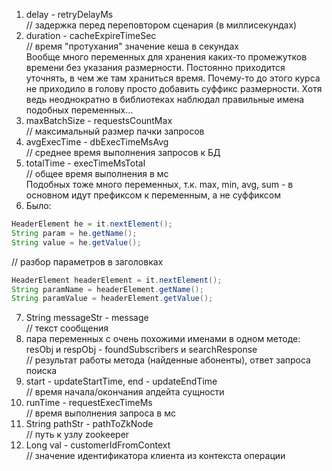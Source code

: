 1. delay - retryDelayMs  
   // задержка перед переповтором сценария (в миллисекундах)
2. duration - cacheExpireTimeSec  
  // время "протухания" значение кеша в секундах  
Вообще много переменных для хранения каких-то промежутков времени без указания размерности. Постоянно приходится уточнять, в чем же там храниться время. Почему-то до этого курса не приходило в голову просто добавить суффикс размерности. Хотя ведь неоднократно в библиотеках наблюдал правильные имена подобных переменных...
3. maxBatchSize - requestsCountMax  
// максимальный размер пачки запросов
4. avgExecTime - dbExecTimeMsAvg  
// среднее время выполнения запросов к БД  
5. totalTime - execTimeMsTotal  
// общее время выполнения в мс  
Подобных тоже много переменных, т.к. max, min, avg, sum - в основном идут префиксом к переменным, а не суффиксом
6. Было:
```java
HeaderElement he = it.nextElement();
String param = he.getName();
String value = he.getValue();
```
// разбор параметров в заголовках
```java
HeaderElement headerElement = it.nextElement();
String paramName = headerElement.getName();
String paramValue = headerElement.getValue();
```
7. String messageStr - message  
// текст сообщения
8. пара переменных с очень похожими именами в одном методе: 
resObj и respObj - foundSubscribers и searchResponse  
// результат работы метода (найденные абоненты), ответ запроса поиска 
9. start - updateStartTime, end - updateEndTime  
// время начала/окончания апдейта сущности
10. runTime - requestExecTimeMs  
// время выполнения запроса в мс
11. String pathStr - pathToZkNode  
// путь к узлу zookeeper
12. Long val - customerIdFromContext  
// значение идентификатора клиента из контекста операции